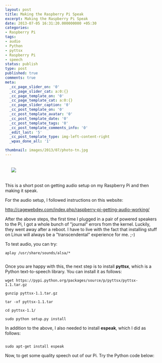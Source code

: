 ```yaml
---
layout: post
title: Making the Raspberry Pi Speak
excerpt: Making the Raspberry Pi Speak
date: 2013-07-05 16:31:20.000000000 +05:30
categories:
- Raspberry Pi
tags:
- audio
- Python
- pyttsx
- Raspberry Pi
- speech
status: publish
type: post
published: true
comments: true
meta:
  _cc_page_slider_on: '0'
  _cc_page_slider_cat: a:0:{}
  _cc_page_template_on: '0'
  _cc_page_template_cat: a:0:{}
  _cc_page_slider_caption: '0'
  _cc_post_template_on: '0'
  _cc_post_template_avatar: '0'
  _cc_post_template_date: '0'
  _cc_post_template_tags: '0'
  _cc_post_template_comments_info: '0'
  _edit_last: '5'
  _cc_post_template_type: img-left-content-right
  _wpas_done_all: '1'

thumbnail: images/2013/07/photo-tn.jpg
---
```

<p style="padding: 20px;">
<img src="{{ site.baseurl }}/images/2013/07/photo.jpg"/>
</p>
<p>This is a short post on getting audio setup on my Raspberry Pi and then making it speak. </p>
<p><!--more--></p>
<p>For the audio setup, I followed instructions on this website:</p>
<p><a href="http://cagewebdev.com/index.php/raspberry-pi-getting-audio-working/">http://cagewebdev.com/index.php/raspberry-pi-getting-audio-working/</a></p>
<p>After the above steps, the first time I plugged in a pair of powered speakers to the Pi, I got a whole bunch of "journal" errors from the kernel. Luckily, they went away after a reboot. I have to live with the fact that installing stuff on Linux will always be a "transcendental" experience for me. ;-)</p>
<p>To test audio, you can try:</p>
<p><code>aplay /usr/share/sounds/alsa/*<br />
</code></p>
<p>Once you are happy with this, the next step is to install <strong>pyttsx</strong>, which is a Python text-to-speech library. You can install it as follows:</p>
<p><code>wget https://pypi.python.org/packages/source/p/pyttsx/pyttsx-1.1.tar.gz<br />
gunzip pyttsx-1.1.tar.gz<br />
tar -xf pyttsx-1.1.tar<br />
cd pyttsx-1.1/<br />
sudo python setup.py install</code></p>
<p>In addition to the above, I also needed to install <strong>espeak</strong>, which I did as follows:<br />
<code><br />
sudo apt-get install espeak</code></p>
<p>Now, to get some quality speech out of our Pi. Try the Python code below:</p>
<p><script src="https://gist.github.com/electronut/5933641.js"></script></p>
